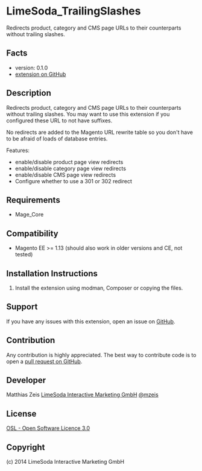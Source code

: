 LimeSoda_TrailingSlashes
=====================
Redirects product, category and CMS page URLs to their counterparts without trailing slashes.

Facts
-----
- version: 0.1.0
- [extension on GitHub](https://github.com/LimeSoda/LimeSoda_TrailingSlashes)

Description
-----------
Redirects product, category and CMS page URLs to their counterparts without trailing slashes. You may want to use this extension if you configured these URL to not have suffixes.

No redirects are added to the Magento URL rewrite table so you don't have to be afraid of loads of database entries.

Features:
* enable/disable product page view redirects
* enable/disable category page view redirects
* enable/disable CMS page view redirects
* Configure whether to use a 301 or 302 redirect

Requirements
------------
- Mage_Core

Compatibility
-------------
- Magento EE >= 1.13 (should also work in older versions and CE, not tested)

Installation Instructions
-------------------------
1. Install the extension using modman, Composer or copying the files.

Support
-------
If you have any issues with this extension, open an issue on [GitHub](https://github.com/LimeSoda/LimeSoda_TrailingSlashes/issues).

Contribution
------------
Any contribution is highly appreciated. The best way to contribute code is to open a [pull request on GitHub](https://help.github.com/articles/using-pull-requests).

Developer
---------
Matthias Zeis
[LimeSoda Interactive Marketing GmbH](http://www.limesoda.com/)
[@mzeis](https://twitter.com/mzeis)

License
-------
[OSL - Open Software Licence 3.0](http://opensource.org/licenses/osl-3.0.php)

Copyright
---------
(c) 2014 LimeSoda Interactive Marketing GmbH
